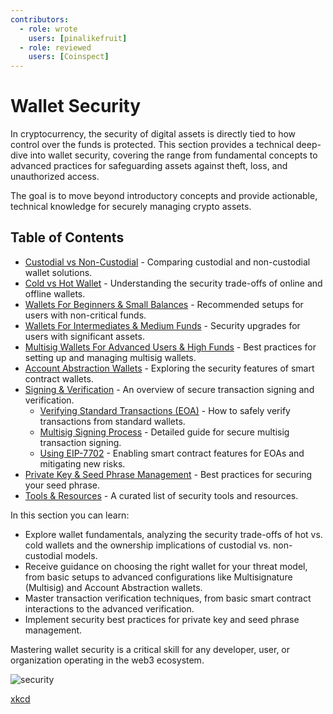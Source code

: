 ```yaml
---
contributors:
  - role: wrote
    users: [pinalikefruit]
  - role: reviewed
    users: [Coinspect]
---
```


# Wallet Security

In cryptocurrency, the security of digital assets is directly tied to how control over the funds is protected. This section provides a technical deep-dive into wallet security, covering the range from fundamental concepts to advanced practices for safeguarding assets against theft, loss, and unauthorized access.

The goal is to move beyond introductory concepts and provide actionable, technical knowledge for securely managing crypto assets.

## Table of Contents

- [Custodial vs Non-Custodial](./custodial-vs-non-custodial.md) - Comparing custodial and non-custodial wallet solutions.
- [Cold vs Hot Wallet](./cold-vs-hot-wallet.md) - Understanding the security trade-offs of online and offline wallets.
- [Wallets For Beginners & Small Balances](./for-beginners-&-small-balances.md) - Recommended setups for users with non-critical funds.
- [Wallets For Intermediates & Medium Funds](./intermediates-&-medium-funds.md) - Security upgrades for users with significant assets.
- [Multisig Wallets For Advanced Users & High Funds](./secure-multisig-best-practices.md) - Best practices for setting up and managing multisig wallets.
- [Account Abstraction Wallets](./account-abstraction.md) - Exploring the security features of smart contract wallets.
- [Signing & Verification](./signing-verification.md) - An overview of secure transaction signing and verification.
    - [Verifying Standard Transactions (EOA)](./verifying-standard-transactions.md) - How to safely verify transactions from standard wallets.
    - [Multisig Signing Process](./secure-multisig-signing-process.md) - Detailed guide for secure multisig transaction signing.
    - [Using EIP-7702](./verifying-7702.md) -  Enabling smart contract features for EOAs and mitigating new risks.
- [Private Key & Seed Phrase Management](./private-key-management.md) - Best practices for securing your seed phrase.
- [Tools & Resources](./tools-&-resources.md) - A curated list of security tools and resources.

In this section you can learn:

- Explore wallet fundamentals, analyzing the security trade-offs of hot vs. cold wallets and the ownership implications of custodial vs. non-custodial models.
- Receive guidance on choosing the right wallet for your threat model, from basic setups to advanced configurations like Multisignature (Multisig) and Account Abstraction wallets.
- Master transaction verification techniques, from basic smart contract interactions to the advanced verification.
- Implement security best practices for private key and seed phrase management.

Mastering wallet security is a critical skill for any developer, user, or organization operating in the web3 ecosystem.

![security](https://github.com/security-alliance/frameworks/assets/84518844/12e2cba3-f69e-4fde-85f1-8a235b9808af)

[xkcd](https://xkcd.com/538/)